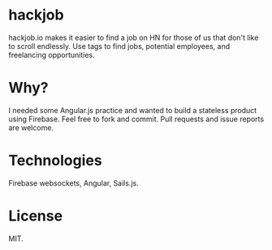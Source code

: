 # hackjob
hackjob.io makes it  easier to find a job on HN for those of us that don't like to scroll endlessly. Use tags to find jobs, potential employees, and freelancing opportunities.

# Why?
I needed some Angular.js practice and wanted to build a stateless product using Firebase. Feel free to fork and commit. Pull requests and issue reports are welcome.

# Technologies
Firebase websockets, Angular, Sails.js.

# License
MIT.